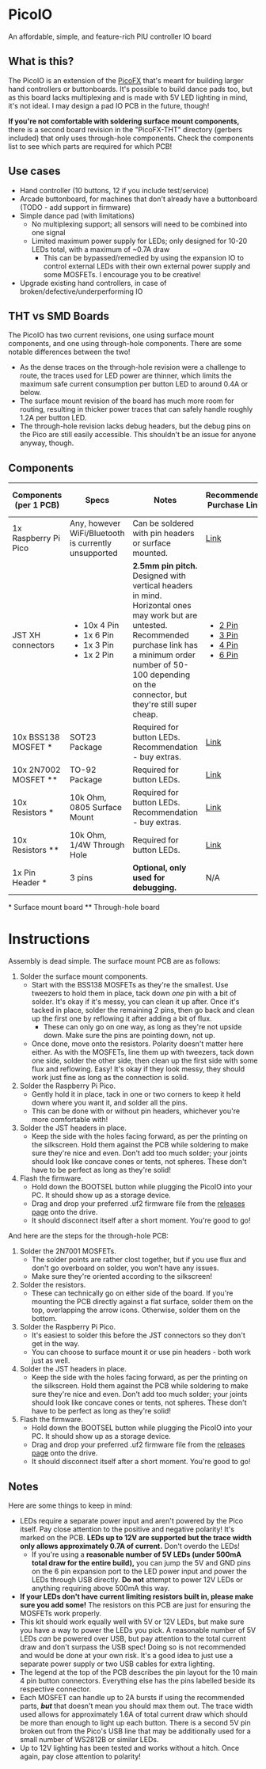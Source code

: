 # PicoIO
An affordable, simple, and feature-rich PIU controller IO board

## What is this?
The PicoIO is an extension of the [PicoFX](https://github.com/dj505/PicoFX) that's meant for building larger hand controllers or buttonboards. It's possible to build dance pads too, but as this board lacks multiplexing and is made with 5V LED lighting in mind, it's not ideal. I may design a pad IO PCB in the future, though!

**If you're not comfortable with soldering surface mount components,** there is a second board revision in the "PicoFX-THT" directory (gerbers included) that only uses through-hole components. Check the components list to see which parts are required for which PCB!

## Use cases
* Hand controller (10 buttons, 12 if you include test/service)
* Arcade buttonboard, for machines that don't already have a buttonboard (TODO - add support in firmware)
* Simple dance pad (with limitations)
    * No multiplexing support; all sensors will need to be combined into one signal
    * Limited maximum power supply for LEDs; only designed for 10-20 LEDs total, with a maximum of ~0.7A draw
        * This can be bypassed/remedied by using the expansion IO to control external LEDs with their own external power supply and some MOSFETs. I encourage you to be creative!
* Upgrade existing hand controllers, in case of broken/defective/underperforming IO

## THT vs SMD Boards
The PicoIO has two current revisions, one using surface mount components, and one using through-hole components. There are some notable differences between the two!  
* As the dense traces on the through-hole revision were a challenge to route, the traces used for LED power are thinner, which limits the maximum safe current consumption per button LED to around 0.4A or below.
* The surface mount revision of the board has much more room for routing, resulting in thicker power traces that can safely handle roughly 1.2A per button LED.
* The through-hole revision lacks debug headers, but the debug pins on the Pico are still easily accessible. This shouldn't be an issue for anyone anyway, though.

## Components
| Components (per 1 PCB) | Specs | Notes | Recommended Purchase Link | Approximate Min. Cost of Components |
|------------------------|-------|-------|---------------------------|-----------------------------------------|
|1x Raspberry Pi Pico|Any, however WiFi/Bluetooth is currently unsupported|Can be soldered with pin headers or surface mounted.|[Link](https://www.digikey.ca/en/products/detail/raspberry-pi/SC0915/13624793)|$4|
|JST XH connectors|<ul><li>10x 4 Pin</li><li>1x 6 Pin</li><li>1x 3 Pin</li><li>1x 2 Pin</li></ul>|**2.5mm pin pitch.** Designed with vertical headers in mind. Horizontal ones may work but are untested. Recommended purchase link has a minimum order number of 50-100 depending on the connector, but they're still super cheap.|<ul><li>[2 Pin](https://www.lcsc.com/product-detail/Wire-To-Board-Wire-To-Wire-Connector_HCTL-XH-2A_C3012117.html)</li><li>[3 Pin](https://www.lcsc.com/product-detail/Wire-To-Board-Wire-To-Wire-Connector_HCTL-XH-3A_C3012118.html)</li><li>[4 Pin](https://www.lcsc.com/product-detail/Wire-To-Board-Wire-To-Wire-Connector_HCTL-XH-4A_C2908602.html)</li><li>[6 Pin](https://www.lcsc.com/product-detail/Wire-To-Board-Wire-To-Wire-Connector_HCTL-XH-6A_C2908604.html)</li></ul>|$2.50|
|10x BSS138 MOSFET \*|SOT23 Package|Required for button LEDs. Recommendation - buy extras.|[Link](https://www.lcsc.com/product-detail/MOSFETs_Yangzhou-Yangjie-Elec-Tech-BSS138_C400505.html)|$0.40|
|10x 2N7002 MOSFET \*\*|TO-92 Package|Required for button LEDs.|[Link](https://www.lcsc.com/product-detail/MOSFETs_onsemi-2N7002_C124475.html)|$0.40|
|10x Resistors \*|10k Ohm, 0805 Surface Mount|Required for button LEDs. Recommendation - buy extras.|[Link](https://www.lcsc.com/product-detail/Chip-span-style-background-color-ff0-Resistor-span-Surface-Mount_Viking-Tech-AR05DTC1001_C416059.html)|$1|
|10x Resistors \*\*|10k Ohm, 1/4W Through Hole|Required for button LEDs.|[Link](https://www.lcsc.com/product-detail/Chip-span-style-background-color-ff0-Resistor-span-Surface-Mount_Viking-Tech-AR05DTC1001_C416059.html)|$1|
|1x Pin Header \*|3 pins|**Optional, only used for debugging.**|N/A|N/A|

\* Surface mount board
\*\* Through-hole board

# Instructions
Assembly is dead simple. The surface mount PCB are as follows:  
1. Solder the surface mount components.
    * Start with the BSS138 MOSFETs as they're the smallest. Use tweezers to hold them in place, tack down *one* pin with a bit of solder. It's okay if it's messy, you can clean it up after. Once it's tacked in place, solder the remaining 2 pins, then go back and clean up the first one by reflowing it after adding a bit of flux.
        * These can only go on one way, as long as they're not upside down. Make sure the pins are pointing down, not up.
    * Once done, move onto the resistors. Polarity doesn't matter here either. As with the MOSFETs, line them up with tweezers, tack down one side, solder the other side, then clean up the first side with some flux and reflowing. Easy! It's okay if they look messy, they should work just fine as long as the connection is solid.
2. Solder the Raspberry Pi Pico.
    * Gently hold it in place, tack in one or two corners to keep it held down where you want it, and solder all the pins.
    * This can be done with or without pin headers, whichever you're more comfortable with!
3. Solder the JST headers in place.
    * Keep the side with the holes facing forward, as per the printing on the silkscreen. Hold them against the PCB while soldering to make sure they're nice and even. Don't add too much solder; your joints should look like concave cones or tents, not spheres. These don't have to be perfect as long as they're solid!
4. Flash the firmware.
    * Hold down the BOOTSEL button while plugging the PicoIO into your PC. It should show up as a storage device.
    * Drag and drop your preferred .uf2 firmware file from the [releases page](https://github.com/dj505/PicoIO/releases) onto the drive.
    * It should disconnect itself after a short moment. You're good to go!

And here are the steps for the through-hole PCB:  
1. Solder the 2N7001 MOSFETs.
    * The solder points are rather clost together, but if you use flux and don't go overboard on solder, you won't have any issues.
    * Make sure they're oriented according to the silkscreen!
2. Solder the resistors.
    * These can technically go on either side of the board. If you're mounting the PCB directly against a flat surface, solder them on the top, overlapping the arrow icons. Otherwise, solder them on the bottom.
3. Solder the Raspberry Pi Pico.
    * It's easiest to solder this before the JST connectors so they don't get in the way.
    * You can choose to surface mount it or use pin headers - both work just as well.
4. Solder the JST headers in place.
    * Keep the side with the holes facing forward, as per the printing on the silkscreen. Hold them against the PCB while soldering to make sure they're nice and even. Don't add too much solder; your joints should look like concave cones or tents, not spheres. These don't have to be perfect as long as they're solid!
5. Flash the firmware.
    * Hold down the BOOTSEL button while plugging the PicoIO into your PC. It should show up as a storage device.
    * Drag and drop your preferred .uf2 firmware file from the [releases page](https://github.com/dj505/PicoIO/releases) onto the drive.
    * It should disconnect itself after a short moment. You're good to go!

## Notes
Here are some things to keep in mind:
* LEDs require a separate power input and aren't powered by the Pico itself. Pay close attention to the positive and negative polarity! It's marked on the PCB. **LEDs up to 12V are supported but the trace width only allows approximately 0.7A of current.** Don't overdo the LEDs!
    * If you're using a **reasonable number of 5V LEDs (under 500mA total draw for the entire build),** you can jump the 5V and GND pins on the 6 pin expansion port to the LED power input and power the LEDs through USB directly. **Do not** attempt to power 12V LEDs or anything requiring above 500mA this way.
* **If your LEDs don't have current limiting resistors built in, please make sure you add some!** The resistors on this PCB are just for ensuring the MOSFETs work properly.
* This kit should work equally well with 5V or 12V LEDs, but make sure you have a way to power the LEDs you pick. A reasonable number of 5V LEDs *can* be powered over USB, but pay attention to the total current draw and don't surpass the USB spec! Doing so is not recommended and would be done at your own risk. It's a good idea to just use a separate power supply or two USB cables for extra lighting.
* The legend at the top of the PCB describes the pin layout for the 10 main 4 pin button connectors. Everything else has the pins labelled beside its respective connector.
* Each MOSFET can handle up to 2A bursts if using the recommended parts, ***but*** that doesn't mean you should max them out. The trace width used allows for approximately 1.6A of total current draw which should be more than enough to light up each button. There is a second 5V pin broken out from the Pico's USB line that may be additionally used for a small number of WS2812B or similar LEDs.
* Up to 12V lighting has been tested and works without a hitch. Once again, pay close attention to polarity!

